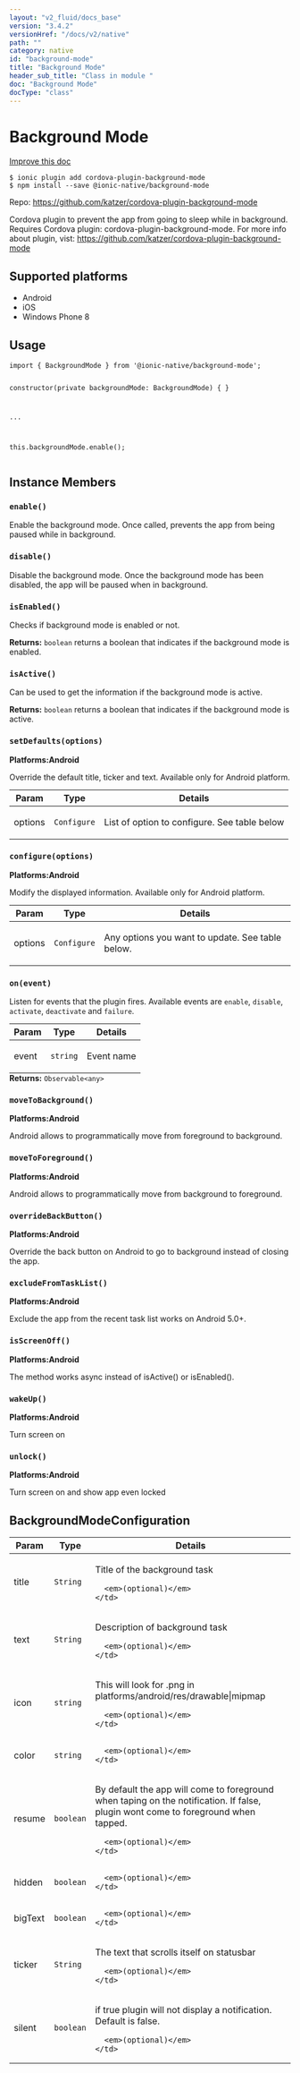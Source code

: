 ```yaml
---
layout: "v2_fluid/docs_base"
version: "3.4.2"
versionHref: "/docs/v2/native"
path: ""
category: native
id: "background-mode"
title: "Background Mode"
header_sub_title: "Class in module "
doc: "Background Mode"
docType: "class"
---
```


<h1 class="api-title">Background Mode</h1>

<a class="improve-v2-docs" href="http://github.com/driftyco/ionic-native/edit/master/src/@ionic-native/plugins/background-mode/index.ts#L46">
  Improve this doc
</a>






<pre><code class="nohighlight">$ ionic plugin add cordova-plugin-background-mode
$ npm install --save @ionic-native/background-mode
</code></pre>
<p>Repo:
  <a href="https://github.com/katzer/cordova-plugin-background-mode">
    https://github.com/katzer/cordova-plugin-background-mode
  </a>
</p>


<p>Cordova plugin to prevent the app from going to sleep while in background.
Requires Cordova plugin: cordova-plugin-background-mode. For more info about plugin, vist: <a href="https://github.com/katzer/cordova-plugin-background-mode">https://github.com/katzer/cordova-plugin-background-mode</a></p>




<h2>Supported platforms</h2>
<ul>
  <li>Android</li><li>iOS</li><li>Windows Phone 8</li>
</ul>






<h2>Usage</h2>
<pre><code class="lang-typescript">import { BackgroundMode } from &#39;@ionic-native/background-mode&#39;;

constructor(private backgroundMode: BackgroundMode) { }

...

this.backgroundMode.enable();
</code></pre>








<h2>Instance Members</h2>
<h3><a class="anchor" name="enable" href="#enable"></a><code>enable()</code></h3>




Enable the background mode.
Once called, prevents the app from being paused while in background.



<h3><a class="anchor" name="disable" href="#disable"></a><code>disable()</code></h3>


Disable the background mode.
Once the background mode has been disabled, the app will be paused when in background.



<h3><a class="anchor" name="isEnabled" href="#isEnabled"></a><code>isEnabled()</code></h3>




Checks if background mode is enabled or not.


<div class="return-value" markdown="1">
  <i class="icon ion-arrow-return-left"></i>
  <b>Returns:</b> <code>boolean</code> returns a boolean that indicates if the background mode is enabled.
</div><h3><a class="anchor" name="isActive" href="#isActive"></a><code>isActive()</code></h3>




Can be used to get the information if the background mode is active.


<div class="return-value" markdown="1">
  <i class="icon ion-arrow-return-left"></i>
  <b>Returns:</b> <code>boolean</code> returns a boolean that indicates if the background mode is active.
</div><h3><a class="anchor" name="setDefaults" href="#setDefaults"></a><code>setDefaults(options)</code></h3>



<p>
  <strong>Platforms:</strong><strong class="tag">Android</strong>&nbsp;</p>


Override the default title, ticker and text.
Available only for Android platform.
<table class="table param-table" style="margin:0;">
  <thead>
  <tr>
    <th>Param</th>
    <th>Type</th>
    <th>Details</th>
  </tr>
  </thead>
  <tbody>
  <tr>
    <td>
      options</td>
    <td>
      <code>Configure</code>
    </td>
    <td>
      <p>List of option to configure. See table below</p>
</td>
  </tr>
  </tbody>
</table>

<h3><a class="anchor" name="configure" href="#configure"></a><code>configure(options)</code></h3>



<p>
  <strong>Platforms:</strong><strong class="tag">Android</strong>&nbsp;</p>


Modify the displayed information.
Available only for Android platform.
<table class="table param-table" style="margin:0;">
  <thead>
  <tr>
    <th>Param</th>
    <th>Type</th>
    <th>Details</th>
  </tr>
  </thead>
  <tbody>
  <tr>
    <td>
      options</td>
    <td>
      <code>Configure</code>
    </td>
    <td>
      <p>Any options you want to update. See table below.</p>
</td>
  </tr>
  </tbody>
</table>

<h3><a class="anchor" name="on" href="#on"></a><code>on(event)</code></h3>




Listen for events that the plugin fires. Available events are `enable`, `disable`, `activate`, `deactivate` and `failure`.
<table class="table param-table" style="margin:0;">
  <thead>
  <tr>
    <th>Param</th>
    <th>Type</th>
    <th>Details</th>
  </tr>
  </thead>
  <tbody>
  <tr>
    <td>
      event</td>
    <td>
      <code>string</code>
    </td>
    <td>
      <p>Event name</p>
</td>
  </tr>
  </tbody>
</table>

<div class="return-value" markdown="1">
  <i class="icon ion-arrow-return-left"></i>
  <b>Returns:</b> <code>Observable&lt;any&gt;</code> 
</div><h3><a class="anchor" name="moveToBackground" href="#moveToBackground"></a><code>moveToBackground()</code></h3>



<p>
  <strong>Platforms:</strong><strong class="tag">Android</strong>&nbsp;</p>


Android allows to programmatically move from foreground to background.



<h3><a class="anchor" name="moveToForeground" href="#moveToForeground"></a><code>moveToForeground()</code></h3>



<p>
  <strong>Platforms:</strong><strong class="tag">Android</strong>&nbsp;</p>


Android allows to programmatically move from background to foreground.



<h3><a class="anchor" name="overrideBackButton" href="#overrideBackButton"></a><code>overrideBackButton()</code></h3>



<p>
  <strong>Platforms:</strong><strong class="tag">Android</strong>&nbsp;</p>


Override the back button on Android to go to background instead of closing the app.



<h3><a class="anchor" name="excludeFromTaskList" href="#excludeFromTaskList"></a><code>excludeFromTaskList()</code></h3>



<p>
  <strong>Platforms:</strong><strong class="tag">Android</strong>&nbsp;</p>


Exclude the app from the recent task list works on Android 5.0+.



<h3><a class="anchor" name="isScreenOff" href="#isScreenOff"></a><code>isScreenOff()</code></h3>



<p>
  <strong>Platforms:</strong><strong class="tag">Android</strong>&nbsp;</p>


The method works async instead of isActive() or isEnabled().



<h3><a class="anchor" name="wakeUp" href="#wakeUp"></a><code>wakeUp()</code></h3>



<p>
  <strong>Platforms:</strong><strong class="tag">Android</strong>&nbsp;</p>


Turn screen on



<h3><a class="anchor" name="unlock" href="#unlock"></a><code>unlock()</code></h3>



<p>
  <strong>Platforms:</strong><strong class="tag">Android</strong>&nbsp;</p>


Turn screen on and show app even locked









<h2><a class="anchor" name="BackgroundModeConfiguration" href="#BackgroundModeConfiguration"></a>BackgroundModeConfiguration</h2>

<table class="table param-table" style="margin:0;">
  <thead>
  <tr>
    <th>Param</th>
    <th>Type</th>
    <th>Details</th>
  </tr>
  </thead>
  <tbody>
  
  <tr>
    <td>
      title
    </td>
    <td>
      <code>String</code>
    </td>
    <td>
      <p>Title of the background task</p>

      <em>(optional)</em>
    </td>
  </tr>
  
  <tr>
    <td>
      text
    </td>
    <td>
      <code>String</code>
    </td>
    <td>
      <p>Description of background task</p>

      <em>(optional)</em>
    </td>
  </tr>
  
  <tr>
    <td>
      icon
    </td>
    <td>
      <code>string</code>
    </td>
    <td>
      <p>This will look for <icon name>.png in platforms/android/res/drawable|mipmap</p>

      <em>(optional)</em>
    </td>
  </tr>
  
  <tr>
    <td>
      color
    </td>
    <td>
      <code>string</code>
    </td>
    <td>
      
      <em>(optional)</em>
    </td>
  </tr>
  
  <tr>
    <td>
      resume
    </td>
    <td>
      <code>boolean</code>
    </td>
    <td>
      <p>By default the app will come to foreground when taping on the notification. If false, plugin wont come to foreground when tapped.</p>

      <em>(optional)</em>
    </td>
  </tr>
  
  <tr>
    <td>
      hidden
    </td>
    <td>
      <code>boolean</code>
    </td>
    <td>
      
      <em>(optional)</em>
    </td>
  </tr>
  
  <tr>
    <td>
      bigText
    </td>
    <td>
      <code>boolean</code>
    </td>
    <td>
      
      <em>(optional)</em>
    </td>
  </tr>
  
  <tr>
    <td>
      ticker
    </td>
    <td>
      <code>String</code>
    </td>
    <td>
      <p>The text that scrolls itself on statusbar</p>

      <em>(optional)</em>
    </td>
  </tr>
  
  <tr>
    <td>
      silent
    </td>
    <td>
      <code>boolean</code>
    </td>
    <td>
      <p>if true plugin will not display a notification. Default is false.</p>

      <em>(optional)</em>
    </td>
  </tr>
  
  </tbody>
</table>





